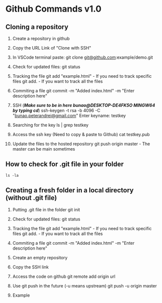 # Github Commands v1.0

## Cloning a repository

1) Create a repository in github

2) Copy the URL Link of "Clone with SSH"

3) In VSCode terminal paste:
   git clone git@github.com:example/demo.git

4) Check for updated files:
    git status

5) Tracking the file
    git add "example.html" - If you need to track specific files
    git add. - If you want to track all the files

6) Commiting a file
    git commit -m "Added index.html" -m "Enter description here"

7) SSH (***Make sure to be in here bunao@DESKTOP-DE4FK5O MINGW64 by typing cd***)
    ssh-keygen -t rsa -b 4096 -C "bunao.peterandrei@gmail.com"
    Enter keyname: testkey

8) Searching for the key
   ls | grep testkey

9) Access the ssh key (Need to copy & paste to Github)
    cat testkey.pub

10) Update the files to the hosted repository
    git push origin master - The master can be main sometimes

## How to check for .git file in your folder

    ls -la

## Creating a fresh folder in a local directory (without .git file)

1) Putting .git file in the folder
    git init

2) Check for updated files:
    git status

3) Tracking the file
    git add "example.html" - If you need to track specific files
    git add. - If you want to track all the files

4) Commiting a file
   git commit -m "Added index.html" -m "Enter description here"

5) Create an empty repository

6) Copy the SSH link

7) Access the code on github
    git remote add origin url

8) Use git push in the future (-u means upstream)
    git push -u origin master 

9) Example